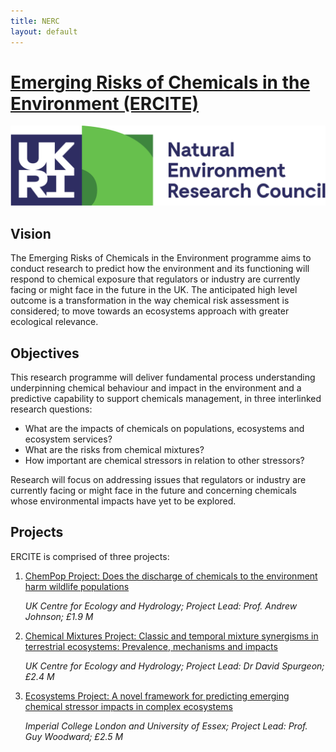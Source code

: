```yaml
---
title: NERC
layout: default
---
```


# [Emerging Risks of Chemicals in the Environment (ERCITE)](https://nerc.ukri.org/research/funded/programmes/chemicals "NERC Website")

![](/assets/img/UKRI_NER_Council-Logo_Horiz-RGB.png)

## Vision
The Emerging Risks of Chemicals in the Environment programme aims to conduct research to predict how the environment and its functioning will respond to chemical exposure that regulators or industry are currently facing or might face in the future in the UK.  The anticipated high level outcome is a transformation in the way chemical risk assessment is considered; to move towards an ecosystems approach with greater ecological relevance.  

## Objectives
This research programme will deliver fundamental process understanding underpinning chemical behaviour and impact in the environment and a predictive capability to support chemicals management, in three interlinked research questions:
  * What are the impacts of chemicals on populations, ecosystems and ecosystem services?
  * What are the risks from chemical mixtures?
  * How important are chemical stressors in relation to other stressors?

Research will focus on addressing issues that regulators or industry are currently facing or might face in the future and concerning chemicals whose environmental impacts have yet to be explored.

## Projects

ERCITE is comprised of three projects:

1. [ChemPop Project: Does the discharge of chemicals to the environment harm wildlife populations](/ChemPop.md)

   *UK Centre for Ecology and Hydrology; Project Lead: Prof. Andrew Johnson; £1.9 M*

2. [Chemical Mixtures Project: Classic and temporal mixture synergisms in terrestrial ecosystems: Prevalence, mechanisms and impacts](/ChemMix.md)

   *UK Centre for Ecology and Hydrology; Project Lead: Dr David Spurgeon; £2.4 M*

3. [Ecosystems Project: A novel framework for predicting emerging chemical stressor impacts in complex ecosystems](/EcosystemProject.md)

   *Imperial College London and University of Essex; Project Lead: Prof. Guy Woodward; £2.5 M*
